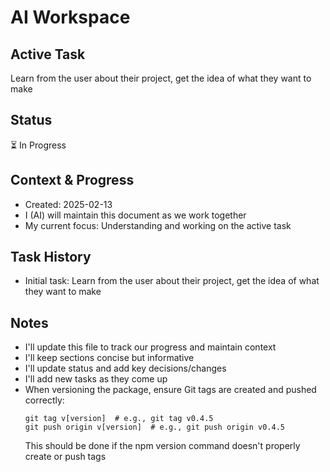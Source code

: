 # AI Workspace

## Active Task
Learn from the user about their project, get the idea of what they want to make

## Status
⏳ In Progress

## Context & Progress
- Created: 2025-02-13
- I (AI) will maintain this document as we work together
- My current focus: Understanding and working on the active task

## Task History
- Initial task: Learn from the user about their project, get the idea of what they want to make

## Notes
- I'll update this file to track our progress and maintain context
- I'll keep sections concise but informative
- I'll update status and add key decisions/changes
- I'll add new tasks as they come up
- When versioning the package, ensure Git tags are created and pushed correctly:
  ```
  git tag v[version]  # e.g., git tag v0.4.5
  git push origin v[version]  # e.g., git push origin v0.4.5
  ```
  This should be done if the npm version command doesn't properly create or push tags